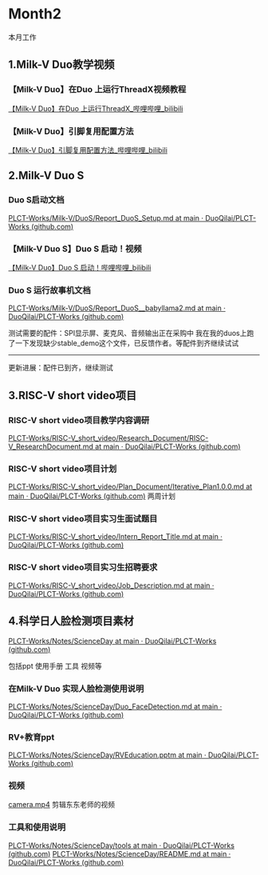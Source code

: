 # Month2

本月工作

## 1.Milk-V Duo教学视频
### 【Milk-V Duo】在Duo 上运行ThreadX视频教程

[【Milk-V Duo】在Duo 上运行ThreadX_哔哩哔哩_bilibili](https://www.bilibili.com/video/BV1yi421C7SK)
### 【Milk-V Duo】引脚复用配置方法

[【Milk-V Duo】引脚复用配置方法_哔哩哔哩_bilibili](https://www.bilibili.com/video/BV1nH4y1u7zX/)
## 2.Milk-V Duo S
### Duo S启动文档

[PLCT-Works/Milk-V/DuoS/Report_DuoS_Setup.md at main · DuoQilai/PLCT-Works (github.com)](https://github.com/DuoQilai/PLCT-Works/blob/main/Milk-V/DuoS/Report_DuoS_Setup.md)

### 【Milk-V Duo S】Duo S 启动！视频

[【Milk-V Duo】Duo S 启动！哔哩哔哩_bilibili](https://www.bilibili.com/video/BV1Bm421N72y/)
### Duo S 运行故事机文档

[PLCT-Works/Milk-V/DuoS/Report_DuoS__babyllama2.md at main · DuoQilai/PLCT-Works (github.com)](https://github.com/DuoQilai/PLCT-Works/blob/main/Milk-V/DuoS/Report_DuoS__babyllama2.md)

测试需要的配件：SPI显示屏、麦克风、音频输出正在采购中
我在我的duos上跑了一下发现缺少stable_demo这个文件，已反馈作者。等配件到齐继续试试

----
更新进展：配件已到齐，继续测试
## 3.RISC-V short video项目
### RISC-V short video项目教学内容调研
[PLCT-Works/RISC-V_short_video/Research_Document/RISC-V_ResearchDocument.md at main · DuoQilai/PLCT-Works (github.com)](https://github.com/DuoQilai/PLCT-Works/blob/main/RISC-V_short_video/Research_Document/RISC-V_ResearchDocument.md)
### RISC-V short video项目计划

[PLCT-Works/RISC-V_short_video/Plan_Document/Iterative_Plan1.0.0.md at main · DuoQilai/PLCT-Works (github.com)](https://github.com/DuoQilai/PLCT-Works/blob/main/RISC-V_short_video/Plan_Document/Iterative_Plan1.0.0.md)
两周计划
### RISC-V short video项目实习生面试题目

[PLCT-Works/RISC-V_short_video/Intern_Report_Title.md at main · DuoQilai/PLCT-Works (github.com)](https://github.com/DuoQilai/PLCT-Works/blob/main/RISC-V_short_video/Intern_Report_Title.md)
### RISC-V short video项目实习生招聘要求

[PLCT-Works/RISC-V_short_video/Job_Description.md at main · DuoQilai/PLCT-Works (github.com)](https://github.com/DuoQilai/PLCT-Works/blob/main/RISC-V_short_video/Job_Description.md)
## 4.科学日人脸检测项目素材

[PLCT-Works/Notes/ScienceDay at main · DuoQilai/PLCT-Works (github.com)](https://github.com/DuoQilai/PLCT-Works/tree/main/Notes/ScienceDay)

包括ppt 使用手册 工具 视频等
### 在Milk-V Duo 实现人脸检测使用说明
[PLCT-Works/Notes/ScienceDay/Duo_FaceDetection.md at main · DuoQilai/PLCT-Works (github.com)](https://github.com/DuoQilai/PLCT-Works/blob/main/Notes/ScienceDay/Duo_FaceDetection.md)
### RV+教育ppt
[PLCT-Works/Notes/ScienceDay/RVEducation.pptm at main · DuoQilai/PLCT-Works (github.com)](https://github.com/DuoQilai/PLCT-Works/blob/main/Notes/ScienceDay/RVEducation.pptm)
### 视频
[camera.mp4](https://1drv.ms/v/c/bf15bcb0995a1cb9/EXgtJp9JUndApClWhSpHQoQBI6YhTZq2IprghS0DH6GYyA?e=Yiq3NW)
剪辑东东老师的视频
### 工具和使用说明
[PLCT-Works/Notes/ScienceDay/tools at main · DuoQilai/PLCT-Works (github.com)](https://github.com/DuoQilai/PLCT-Works/tree/main/Notes/ScienceDay/tools)
[PLCT-Works/Notes/ScienceDay/README.md at main · DuoQilai/PLCT-Works (github.com)](https://github.com/DuoQilai/PLCT-Works/blob/main/Notes/ScienceDay/README.md)